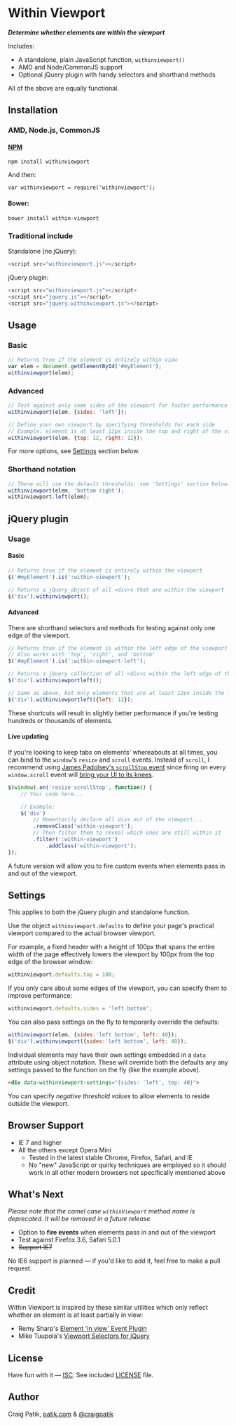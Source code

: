 # Within Viewport

***Determine whether elements are within the viewport***

Includes:

- A standalone, plain JavaScript function, `withinviewport()`
- AMD and Node/CommonJS support
- Optional jQuery plugin with handy selectors and shorthand methods

All of the above are equally functional.

## Installation

### AMD, Node.js, CommonJS

#### [NPM](https://www.npmjs.com/package/withinviewport)

`npm install withinviewport`

And then:

`var withinviewport = require('withinviewport');`

#### Bower:

`bower install within-viewport`

### Traditional include

Standalone (no jQuery):

```js
<script src="withinviewport.js"></script>
```

jQuery plugin:

```js
<script src="withinviewport.js"></script>
<script src="jquery.js"></script>
<script src="jquery.withinviewport.js"></script>
```

## Usage

### Basic

```js
// Returns true if the element is entirely within view
var elem = document.getElementById('#myElement');
withinviewport(elem);
```

### Advanced

```js
// Test against only some sides of the viewport for faster performance
withinviewport(elem, {sides: 'left'});
```

```js
// Define your own viewport by specifying thresholds for each side
// Example: element is at least 12px inside the top and right of the viewport
withinviewport(elem, {top: 12, right: 12});
```

For more options, see [Settings](#settings) section below.

### Shorthand notation

```js
// These will use the default thresholds; see 'Settings' section below
withinviewport(elem, 'bottom right');
withinviewport.left(elem);
```

## jQuery plugin

### Usage

#### Basic

```js
// Returns true if the element is entirely within the viewport
$('#myElement').is(':within-viewport');
```

```js
// Returns a jQuery object of all <div>s that are within the viewport
$('div').withinviewport();
```

#### Advanced

There are shorthand selectors and methods for testing against only one edge of the viewport.

```js
// Returns true if the element is within the left edge of the viewport
// Also works with 'top', 'right', and 'bottom'
$('#myElement').is(':within-viewport-left');
```

```js
// Returns a jQuery collection of all <div>s within the left edge of the viewport
$('div').withinviewportleft();
```

```js
// Same as above, but only elements that are at least 12px inside the left edge
$('div').withinviewportleft({left: 12});
```

These shortcuts will result in slightly better performance if you're testing hundreds or thousands of elements.

#### Live updating

If you're looking to keep tabs on elements' whereabouts at all times, you can bind to the `window`'s `resize` and `scroll` events. Instead of `scroll`, I recommend using [James Padolsey's `scrollStop` event](http://james.padolsey.com/javascript/special-scroll-events-for-jquery/) since firing on every `window.scroll` event will [bring your UI to its knees](http://ejohn.org/blog/learning-from-twitter/).

```js
$(window).on('resize scrollStop', function() {
    // Your code here...

    // Example:
    $('div')
        // Momentarily declare all divs out of the viewport...
        .removeClass('within-viewport');
        // Then filter them to reveal which ones are still within it
        .filter(':within-viewport')
            .addClass('within-viewport');
});
```

A future version will allow you to fire custom events when elements pass in and out of the viewport.

## Settings

This applies to both the jQuery plugin and standalone function.

Use the object `withinviewport.defaults` to define your page's practical viewport compared to the actual browser viewport.

For example, a fixed header with a height of 100px that spans the entire width of the page effectively lowers the viewport by 100px from the top edge of the browser window:

```js
withinviewport.defaults.top = 100;
```

If you only care about some edges of the viewport, you can specify them to improve performance:

```js
withinviewport.defaults.sides = 'left bottom';
```

You can also pass settings on the fly to temporarily override the defaults:

```js
withinviewport(elem, {sides:'left bottom', left: 40});
$('div').withinviewport({sides:'left bottom', left: 40});
```

Individual elements may have their own settings embedded in a `data` attribute using object notation. These will override both the defaults any any settings passed to the function on the fly (like the example above).

```html
<div data-withinviewport-settings="{sides: 'left', top: 40}">
```

You can specify *negative threshold values* to allow elements to reside outside the viewport.

## Browser Support

- IE 7 and higher
- All the others except Opera Mini
    + Tested in the latest stable Chrome, Firefox, Safari, and IE
    + No "new" JavaScript or quirky techniques are employed so it should work in all other modern browsers not specifically mentioned above

## What's Next

*Please note that the camel case `withinViewport` method name is deprecated. It will be removed in a future release.*

- Option to **fire events** when elements pass in and out of the viewport
- Test against Firefox 3.6, Safari 5.0.1
- ~~Support IE7~~

No IE6 support is planned &mdash; if you'd like to add it, feel free to make a pull request.

## Credit

Within Viewport is inspired by these similar utilities which only reflect whether an element is at least partially in view:

* Remy Sharp's [Element 'in view' Event Plugin](http://remysharp.com/2009/01/26/element-in-view-event-plugin/)
* Mike Tuupola's [Viewport Selectors for jQuery](http://www.appelsiini.net/projects/viewport)

## License

Have fun with it &mdash; [ISC](http://choosealicense.com/licenses/isc/). See included [LICENSE](LICENSE) file.

## Author

Craig Patik, [patik.com](http://patik.com/) &amp; [@craigpatik](https://twitter.com/craigpatik)
